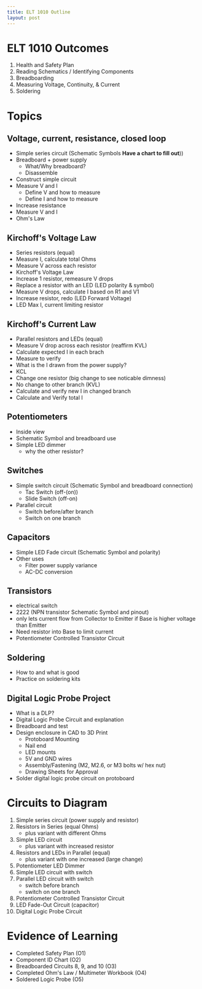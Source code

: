 ```yaml
---
title: ELT 1010 Outline
layout: post
---
```


# ELT 1010 Outcomes

1. Health and Safety Plan
2. Reading Schematics / Identifying Components
3. Breadboarding
4. Measuring Voltage, Continuity, & Current
5. Soldering
 
# Topics 
## Voltage, current, resistance, closed loop
  * Simple series circuit (Schematic Symbols **Have a chart to fill out**))
  * Breadboard + power supply
    * What/Why breadboard?
    * Disassemble
  * Construct simple circuit
  * Measure V and I
    * Define V and how to measure
    * Define I and how to measure
  * Increase resistance
  * Measure V and I
  * Ohm's Law

## Kirchoff's Voltage Law
  * Series resistors (equal)
  * Measure I, calculate total Ohms
  * Measure V across each resistor
  * Kirchoff's Voltage Law
  * Increase 1 resistor, remeasure V drops
  * Replace a resistor with an LED (LED polarity & symbol)
  * Measure V drops, calculate I based on R1 and V1
  * Increase resistor, redo (LED Forward Voltage)
  * LED Max I, current limiting resistor

## Kirchoff's Current Law
  * Parallel resistors and LEDs (equal)
  * Measure V drop across each resistor (reaffirm KVL)
  * Calculate expected I in each brach
  * Measure to verify
  * What is the I drawn from the power supply?
  * KCL
  * Change one resistor (big change to see noticable dimness)
  * No change to other branch (KVL)
  * Calculate and verify new I in changed branch
  * Calculate and Verify total I

## Potentiometers
  * Inside view
  * Schematic Symbol and breadboard use
  * Simple LED dimmer
    * why the other resistor?
  
## Switches
  * Simple switch circuit (Schematic Symbol and breadboard connection)
    * Tac Switch (off-(on))
    * Slide Switch (off-on)
  * Parallel circuit
    * Switch before/after branch
    * Switch on one branch

## Capacitors
  * Simple LED Fade circuit (Schematic Symbol and polarity)
  * Other uses
    * Filter power supply variance
    * AC-DC conversion
  
## Transistors
  * electrical switch
  * 2222 (NPN transistor Schematic Symbol and pinout)
  * only lets current flow from Collector to Emitter if Base is higher voltage than Emitter
  * Need resistor into Base to limit current
  * Potentiometer Controlled Transistor Circuit

## Soldering
  * How to and what is good
  * Practice on soldering kits

## Digital Logic Probe Project
  * What is a DLP?
  * Digital Logic Probe Circuit and explanation
  * Breadboard and test
  * Design enclosure in CAD to 3D Print
    * Protoboard Mounting
    * Nail end
    * LED mounts
    * 5V and GND wires
    * Assembly/Fastening (M2, M2.6, or M3 bolts w/ hex nut)
    * Drawing Sheets for Approval
  * Solder digital logic probe circuit on protoboard


# Circuits to Diagram
  1. Simple series circuit (power supply and resistor)
  2. Resistors in Series (equal Ohms)  
     * plus variant with different Ohms
  3. Simple LED circuit
     * plus variant with increased resistor
  4. Resistors and LEDs in Parallel (equal)
      * plus variant with one increased (large change)  
  5. Potentiometer LED Dimmer
  6. Simple LED circuit with switch
  7. Parallel LED circuit with switch
      * switch before branch
      * switch on one branch
  8. Potentiometer Controlled Transistor Circuit
  9. LED Fade-Out Circuit (capacitor)
  10. Digital Logic Probe Circuit   

# Evidence of Learning
* Completed Safety Plan (O1)
* Component ID Chart (O2)
* Breadboarded Circuits 8, 9, and 10 (O3)
* Completed Ohm's Law / Multimeter Workbook (O4)
* Soldered Logic Probe (O5)